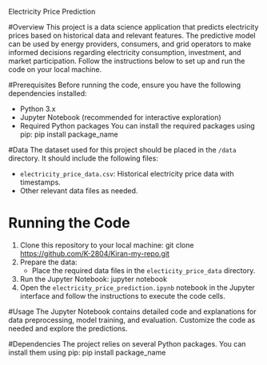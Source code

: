 Electricity Price Prediction

#Overview
This project is a data science application that predicts electricity prices based on historical data and relevant features. The predictive model can be used by energy providers, consumers, and grid operators to make informed decisions regarding electricity consumption, investment, and market participation.
Follow the instructions below to set up and run the code on your local machine.

#Prerequisites
Before running the code, ensure you have the following dependencies installed:
- Python 3.x
- Jupyter Notebook (recommended for interactive exploration)
- Required Python packages 
You can install the required packages using pip:
pip install package_name

#Data
The dataset used for this project should be placed in the `/data` directory. It should include the following files:
- `electricity_price_data.csv`: Historical electricity price data with timestamps.
- Other relevant data files as needed.

# Running the Code
1. Clone this repository to your local machine:
git clone https://github.com/K-2804/Kiran-my-repo.git
2. Prepare the data:
   - Place the required data files in the `electicity_price_data` directory.
3. Run the Jupyter Notebook:
jupyter notebook
4. Open the `electricity_price_prediction.ipynb` notebook in the Jupyter interface and follow the instructions to execute the code cells.

#Usage
The Jupyter Notebook contains detailed code and explanations for data preprocessing, model training, and evaluation. Customize the code as needed and explore the predictions.

#Dependencies
The project relies on several Python packages. You can install them using pip:
pip install package_name
